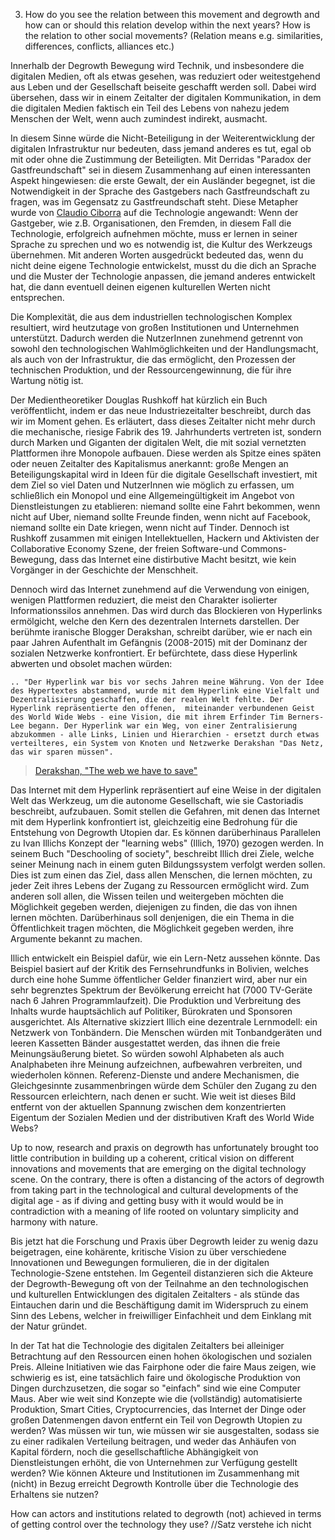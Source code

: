 3. How do you see the relation between this movement and degrowth and how can or should this relation develop within the next years? How is the relation to other social movements? (Relation means e.g. similarities, differences, conflicts, alliances etc.)

Innerhalb der Degrowth Bewegung wird Technik, und insbesondere die digitalen Medien, oft als etwas gesehen, was reduziert oder  weitestgehend aus Leben und der Gesellschaft beiseite geschafft werden soll. Dabei wird übersehen, dass wir in einem Zeitalter der digitalen Kommunikation, in dem die digitalen Medien faktisch ein Teil des Lebens von nahezu jedem Menschen der Welt, wenn auch zumindest indirekt, ausmacht.

In diesem Sinne würde die Nicht-Beteiligung in der Weiterentwicklung der digitalen Infrastruktur nur bedeuten, dass jemand anderes es tut, egal ob mit oder ohne die Zustimmung der Beteiligten. Mit Derridas "Paradox der Gastfreundschaft" sei in diesem Zusammenhang auf einen interessanten Aspekt hingewiesen: die erste Gewalt, der ein Ausländer begegnet, ist die Notwendigkeit in der Sprache des Gastgebers nach Gastfreundschaft zu fragen, was im Gegensatz zu Gastfreundschaft steht. Diese Metapher wurde von [Claudio Ciborra](http://patterns.wiki.transformap.co/view/welcome-visitors/jon.patterns.wiki.transformap.co/welcome-visitors/jon.patterns.wiki.transformap.co/resources/jon.patterns.wiki.transformap.co/federated-wiki-resources/kate.au.fedwikihappening.net/hospitality-journal/kate.au.fedwikihappening.net/first-violence-to-foreigners/frances.uk.fedwikihappening.net/hospitality-and-hostility-to-technology) auf die Technologie angewandt: Wenn der Gastgeber, wie z.B. Organisationen, den Fremden, in diesem Fall die Technologie, erfolgreich aufnehmen möchte, muss er lernen in seiner Sprache zu sprechen und wo es notwendig ist, die Kultur des Werkzeugs übernehmen. Mit anderen Worten ausgedrückt bedeuted das, wenn du nicht deine eigene Technologie entwickelst, musst du die dich an Sprache und die Muster der Technologie anpassen, die jemand anderes entwickelt hat, die dann eventuell deinen eigenen kulturellen Werten nicht entsprechen.

Die Komplexität, die aus dem industriellen technologischen Komplex resultiert, wird heutzutage von großen Institutionen und Unternehmen unterstützt. Dadurch werden die NutzerInnen zunehmend getrennt von sowohl den technologischen Wahlmöglichkeiten und der Handlungsmacht, als auch von der Infrastruktur, die das ermöglicht, den Prozessen der technischen Produktion, und der Ressourcengewinnung, die für ihre Wartung nötig ist.

Der Medientheoretiker Douglas Rushkoff hat kürzlich ein Buch veröffentlicht, indem er das neue Industriezeitalter beschreibt, durch das wir im Moment gehen. Es erläutert, dass dieses Zeitalter nicht mehr durch die mechanische, riesige Fabrik des 19. Jahrhunderts vertreten ist, sondern durch Marken und Giganten der digitalen Welt, die mit sozial vernetzten Plattformen ihre Monopole aufbauen. Diese werden als Spitze eines späten oder neuen Zeitalter des Kapitalismus anerkannt: große Mengen an Beteiligungskapital wird in Ideen für die digitale Gesellschaft investiert, mit dem Ziel so viel Daten und NutzerInnen wie möglich zu erfassen, um schließlich ein Monopol und eine Allgemeingültigkeit im Angebot von Dienstleistungen zu etablieren: niemand sollte eine Fahrt bekommen, wenn nicht auf Uber, niemand sollte Freunde finden, wenn nicht auf Facebook, niemand sollte ein Date kriegen, wenn nicht auf Tinder. Dennoch ist Rushkoff zusammen mit einigen Intellektuellen, Hackern und Aktivisten der Collaborative Economy Szene, der freien Software-und Commons- Bewegung, dass das Internet eine distirbutive Macht besitzt, wie kein Vorgänger in der Geschichte der Menschheit. 

Dennoch wird das Internet zunehmend auf die Verwendung von einigen, wenigen Plattformen reduziert, die meist den Charakter isolierter Informationssilos annehmen. Das wird durch das Blockieren von Hyperlinks ermölgicht, welche den Kern des dezentralen Internets darstellen. Der berühmte iranische Blogger Derakshan, schreibt darüber, wie er nach ein paar Jahren Aufenthalt im Gefängnis (2008-2015) mit der Dominanz der sozialen Netzwerke konfrontiert. Er befürchtete, dass diese Hyperlink abwerten und obsolet machen würden: 

    .. "Der Hyperlink war bis vor sechs Jahren meine Währung. Von der Idee des Hypertextes abstammend, wurde mit dem Hyperlink eine Vielfalt und Dezentralisierung geschaffen, die der realen Welt fehlte. Der Hyperlink repräsentierte den offenen,  miteinander verbundenen Geist des World Wide Webs - eine Vision, die mit ihrem Erfinder Tim Berners-Lee begann. Der Hyperlink war ein Weg, von einer Zentralisierung abzukommen - alle Links, Linien und Hierarchien - ersetzt durch etwas verteilteres, ein System von Knoten und Netzwerke Derakshan "Das Netz, das wir sparen müssen".
> [Derakshan, "The web we have to save"](https://medium.com/matter/the-web-we-have-to-save-2eb1fe15a426)

Das Internet mit dem Hyperlink repräsentiert auf eine Weise in der digitalen Welt das Werkzeug, um die autonome Gesellschaft, wie sie Castoriadis beschreibt, aufzubauen. Somit stellen die Gefahren, mit denen das Internet mit dem Hyperlink konfrontiert ist, gleichzeitig eine Bedrohung für die Entstehung von Degrowth Utopien dar.
Es können darüberhinaus Parallelen zu Ivan Illichs Konzept der "learning webs" (Illich, 1970) gezogen werden. In seinem Buch "Deschooling of society", beschreibt Illich drei Ziele, welche seiner Meinung nach in einem guten Bildungssystem verfolgt werden sollen. Dies ist zum einen das Ziel, dass allen Menschen, die lernen möchten, zu jeder Zeit ihres Lebens der Zugang zu Ressourcen ermöglicht wird. Zum anderen soll allen, die Wissen teilen und weitergeben möchten die Möglichkeit gegeben werden, diejenigen zu finden, die das von ihnen lernen möchten. Darüberhinaus soll denjenigen, die ein Thema in die Öffentlichkeit tragen möchten, die Möglichkeit gegeben werden, ihre Argumente bekannt zu machen.

Illich entwickelt ein Beispiel dafür, wie ein Lern-Netz aussehen könnte. Das Beispiel basiert auf der Kritik des Fernsehrundfunks in Bolivien, welches durch eine hohe Summe öffentlicher Gelder finanziert wird, aber nur ein sehr begrenztes Spektrum der Bevölkerung erreicht hat (7000 TV-Geräte nach 6 Jahren Programmlaufzeit). Die Produktion und Verbreitung des Inhalts wurde hauptsächlich auf Politiker, Bürokraten und Sponsoren ausgerichtet. Als Alternative skizziert Illich eine dezentrale Lernmodell: ein Netzwerk von Tonbändern. Die Menschen würden mit Tonbandgeräten und leeren Kassetten Bänder ausgestattet werden, das ihnen die freie Meinungsäußerung bietet. So würden sowohl Alphabeten als auch Analphabeten ihre Meinung aufzeichnen, aufbewahren verbreiten, und wiederholen können. Referenz-Dienste und andere Mechanismen, die Gleichgesinnte zusammenbringen würde dem Schüler den Zugang zu den Ressourcen erleichtern, nach denen er sucht. Wie weit ist dieses Bild entfernt von der aktuellen Spannung zwischen dem konzentrierten Eigentum der Sozialen Medien und der distributiven Kraft des World Wide Webs?

Up to now, research and praxis on degrowth has unfortunately brought too little contribution in building up a coherent, critical vision on different innovations and movements that are emerging on the digital technology scene. On the contrary, there is often a distancing of the actors of degrowth from taking part in the technological and cultural developments of the digital age - as if diving and getting busy with it would would be in contradiction with a meaning of life rooted on voluntary simplicity and harmony with nature.

Bis jetzt hat die Forschung und Praxis über Degrowth leider zu wenig dazu beigetragen, eine kohärente, kritische Vision zu  über verschiedene Innovationen und Bewegungen formulieren, die in der digitalen Technologie-Szene entstehen. Im Gegenteil  distanzieren sich die Akteure der Degrowth-Bewegung oft von der Teilnahme an den technologischen und kulturellen Entwicklungen des digitalen Zeitalters - als stünde das Eintauchen darin und die Beschäftigung damit im Widerspruch zu einem Sinn des Lebens, welcher in freiwilliger Einfachheit und dem Einklang mit der Natur gründet.

In der Tat hat die Technologie des digitalen Zeitalters bei alleiniger Betrachtung auf den Ressourcen einen hohen ökologischen und sozialen Preis. Alleine Initiativen wie das Fairphone oder die faire Maus zeigen, wie schwierig es ist, eine tatsächlich faire und ökologische Produktion von Dingen durchzusetzen, die sogar so "einfach" sind wie eine Computer Maus. Aber wie weit sind Konzepte wie die (vollständig) automatisierte Produktion, Smart Cities, Cryptocurrencies, das Internet der Dinge oder großen Datenmengen davon entfernt ein Teil von Degrowth Utopien zu werden? Was müssen wir tun, wie müssen wir sie ausgestalten, sodass sie zu einer radikalen Verteilung beitragen, und weder das Anhäufen von Kapital fördern, noch die gesellschaftliche Abhängigkeit von Dienstleistungen erhöht, die von Unternehmen zur Verfügung gestellt werden? Wie können Akteure und Institutionen im Zusammenhang mit (nicht) in Bezug erreicht Degrowth Kontrolle über die Technologie des Erhaltens sie nutzen?

 How can actors and institutions related to degrowth (not) achieved in terms of getting control over the technology they use? 
 //Satz verstehe ich nicht
